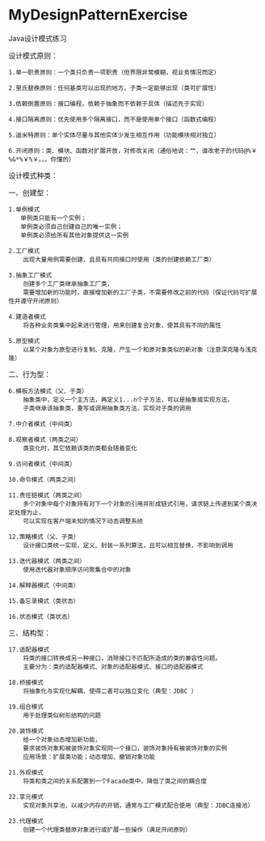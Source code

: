 # MyDesignPatternExercise
Java设计模式练习

设计模式原则：

    1.单一职责原则：一个类只负责一项职责（但界限非常模糊，视业务情况而定）
    
    2.里氏替换原则：任何基类可以出现的地方，子类一定能够出现（类可扩展性）
    
    3.依赖倒置原则：接口编程，依赖于抽象而不依赖于具体（描述先于实现）
    
    4.接口隔离原则：优先使用多个隔离接口，而不是使用单个接口（函数式编程）
    
    5.迪米特原则：单个实体尽量与其他实体少发生相互作用（功能模块相对独立）
    
    6.开闭原则：类、模块、函数对扩展开放，对修改关闭（通俗地说：艹，谁改老子的代码@%￥%&*%￥%￥。。。你懂的）

设计模式种类：

一、创建型：

    1.单例模式
    　　单例类只能有一个实例；
    　　单例类必须自己创建自己的唯一实例；
    　　单例类必须给所有其他对象提供这一实例
    
    2.工厂模式
        出现大量用例需要创建，且具有共同接口时使用（类的创建依赖工厂类）
    
    3.抽象工厂模式
        创建多个工厂类继承抽象工厂类，
        需要增加新的功能时，直接增加新的工厂子类，不需要修改之前的代码（保证代码可扩展性并遵守开闭原则）
    
    4.建造者模式
        将各种业务类集中起来进行管理，用来创建复合对象，使其具有不同的属性
    
    5.原型模式
        以某个对象为原型进行复制、克隆，产生一个和原对象类似的新对象（注意深克隆与浅克隆）
    
二、行为型：

    6.模板方法模式（父、子类）
        抽象类中，定义一个主方法，再定义1...n个子方法，可以是抽象或实现方法，
        子类继承该抽象类，重写或调用抽象类方法，实现对子类的调用
    
    7.中介者模式（中间类）
    
    8.观察者模式（两类之间）
        类变化时，其它依赖该类的类都会随着变化
    
    9.访问者模式（中间类）
    
    10.命令模式（两类之间）
    
    11.责任链模式（两类之间）
        多个对象中每个对象持有对下一个对象的引用并形成链式引用，请求链上传递到某个类决定处理为止，
        可以实现在客户端未知的情况下动态调整系统
    
    12.策略模式（父、子类）
        设计接口类统一实现，定义、封装一系列算法，且可以相互替换，不影响到调用
    
    13.迭代器模式（两类之间）
        使用迭代器对象顺序访问聚集合中的对象
    
    14.解释器模式（中间类）
    
    15.备忘录模式（类状态）
    
    16.状态模式（类状态）

三、结构型：

    17.适配器模式
        将类的接口转换成另一种接口，消除接口不匹配所造成的类的兼容性问题。
        主要分为：类的适配器模式、对象的适配器模式、接口的适配器模式
    
    18.桥接模式
        将抽象化与实现化解耦，使得二者可以独立变化（典型：JDBC ）
    
    19.组合模式
        用于处理类似树形结构的问题
        
    20.装饰模式
        给一个对象动态增加新功能，
        要求装饰对象和被装饰对象实现同一个接口，装饰对象持有被装饰对象的实例
        应用场景：扩展类功能；动态增加、撤销对象功能
    
    21.外观模式
        将类和类之间的关系配置到一个Facade类中，降低了类之间的耦合度
    
    22.享元模式
        实现对象共享池，以减少内存的开销，通常与工厂模式配合使用（典型：JDBC连接池）
    
    23.代理模式
        创建一个代理类替原对象进行或扩展一些操作（满足开闭原则）